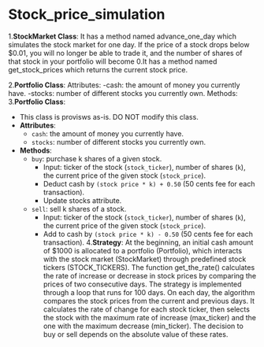 # Stock_price_simulation

1.**StockMarket Class**: It has a method named advance_one_day which simulates the stock market for one day. If the price of a stock drops below $0.01, you will no longer be able to trade it, and the number of shares of that stock in your portfolio will become 0.It has a method named get_stock_prices which returns the current stock price.

2.**Portfolio Class**: Attributes: -cash: the amount of money you currently have. -stocks: number of different stocks you currently own. Methods:
3.**Portfolio Class**:
   - This class is provisws as-is. DO NOT modify this class.
   - **Attributes**:
     - `cash`: the amount of money you currently have.
     - `stocks`: number of different stocks you currently own.
   - **Methods**:
     - `buy`: purchase k shares of a given stock.
       - Input: ticker of the stock (`stock_ticker`), number of shares (`k`), the current price of the given stock (`stock_price`).
       - Deduct cash by `(stock price * k) + 0.50` (50 cents fee for each transaction).
       - Update stocks attribute.
     - `sell`: sell k shares of a stock.
       - Input: ticker of the stock (`stock_ticker`), number of shares (`k`), the current price of the given stock (`stock_price`).
       - Add to cash by `(stock price * k) - 0.50` (50 cents fee for each transaction).
4.**Strategy**:
  At the beginning, an initial cash amount of $1000 is allocated to a portfolio (Portfolio), which interacts with the stock market (StockMarket) through predefined stock tickers (STOCK_TICKERS). The function get_the_rate() calculates the rate of increase or decrease in stock prices by comparing the prices of two consecutive days. The strategy is implemented through a loop that runs for 100 days. On each day, the algorithm compares the stock prices from the current and previous days. It calculates the rate of change for each stock ticker, then selects the stock with the maximum rate of increase (max_ticker) and the one with the maximum decrease (min_ticker). The decision to buy or sell depends on the absolute value of these rates.
